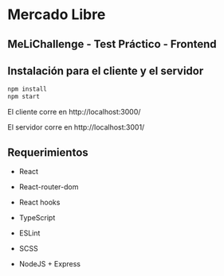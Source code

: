 # Mercado Libre 
## MeLiChallenge - Test Práctico - Frontend

## Instalación para el cliente y el servidor

```bash
npm install
npm start
```

El cliente corre en http://localhost:3000/

El servidor corre en http://localhost:3001/

## Requerimientos

- React
- React-router-dom
- React hooks 
- TypeScript

- ESLint
- SCSS

- NodeJS + Express
